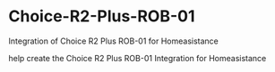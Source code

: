 # Choice-R2-Plus-ROB-01
Integration of Choice R2 Plus ROB-01 for Homeasistance

help create the Choice R2 Plus ROB-01 Integration for Homeasistance
